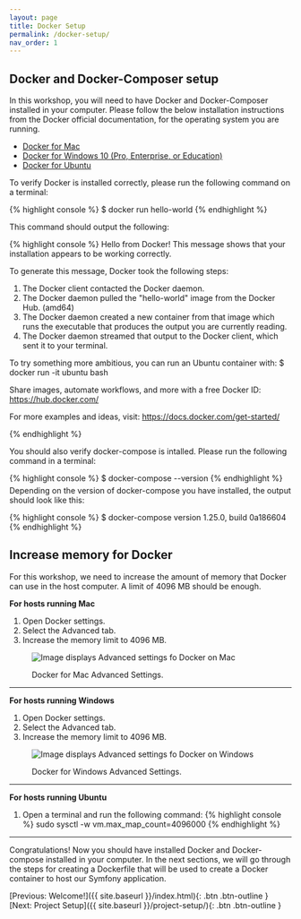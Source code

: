 ```yaml
---
layout: page
title: Docker Setup
permalink: /docker-setup/
nav_order: 1
---
```


## Docker and Docker-Composer setup
In this workshop, you will need to have Docker and Docker-Composer installed in your computer. 
Please follow the below installation instructions from the Docker official documentation, for the operating system you are running.

<ul>
    <li>
        <a href="https://docs.docker.com/docker-for-mac/install" target="_blank">Docker for Mac</a>
    </li>
    <li>
        <a href="https://docs.docker.com/docker-for-windows/install" target="_blank">Docker for Windows 10 (Pro, Enterprise, or Education)</a>
    </li>
    <li>
        <a href="https://docs.docker.com/install/linux/docker-ce/ubuntu" target="_blank">Docker for Ubuntu</a>
    </li>
</ul>

To verify Docker is installed correctly, please run the following command on a terminal: 

{% highlight console %}
$ docker run hello-world
{% endhighlight %}

<p style="margin-top: 5px">This command should output the following:</p>

{% highlight console %}
Hello from Docker!
This message shows that your installation appears to be working correctly.

To generate this message, Docker took the following steps:
 1. The Docker client contacted the Docker daemon.
 2. The Docker daemon pulled the "hello-world" image from the Docker Hub.
    (amd64)
 3. The Docker daemon created a new container from that image which runs the
    executable that produces the output you are currently reading.
 4. The Docker daemon streamed that output to the Docker client, which sent it
    to your terminal.

To try something more ambitious, you can run an Ubuntu container with:
 $ docker run -it ubuntu bash

Share images, automate workflows, and more with a free Docker ID:
 https://hub.docker.com/

For more examples and ideas, visit:
 https://docs.docker.com/get-started/

{% endhighlight %}

<p style="margin-top: 5px">You should also verify docker-compose is intalled. Please run the following command in a terminal:</p>
{% highlight console %}
$ docker-compose --version
{% endhighlight %}

<p style="margin-top: 5px">Depending on the version of docker-compose you have installed, the output should look like this:</p>
{% highlight console %}
$ docker-compose version 1.25.0, build 0a186604
{% endhighlight %}

## Increase memory for Docker

For this workshop, we need to increase the amount of memory that Docker can use in the host computer. A limit of 4096 MB should be enough. 

<b>For hosts running Mac</b>

1. Open Docker settings.
2. Select the Advanced tab.
3. Increase the memory limit to 4096 MB.

<figure>
  <img src="{{ site.baseurl }}/assets/images/mac-host-settings.png" alt="Image displays Advanced settings fo Docker on Mac">
  <p class="workshop-figure-caption">Docker for Mac Advanced Settings.</p>
</figure>

<hr>

<b>For hosts running Windows</b>

1. Open Docker settings.
2. Select the Advanced tab.
3. Increase the memory limit to 4096 MB.

<figure>
  <img src="{{ site.baseurl }}/assets/images/windows-host-image.JPG" alt="Image displays Advanced settings fo Docker on Windows">
  <p class="workshop-figure-caption">Docker for Windows Advanced Settings.</p>
</figure>

<hr>

<b>For hosts running Ubuntu</b>

1. Open a terminal and run the following command:
{% highlight console %}
sudo sysctl -w vm.max_map_count=4096000
{% endhighlight %}

<hr>

Congratulations! Now you should have installed Docker and Docker-compose installed in your computer. In the next sections, we will go through the steps for creating a Dockerfile that will be used to create a Docker container to host our Symfony application.

[Previous: Welcome!]({{ site.baseurl }}/index.html){: .btn .btn-outline }
[Next: Project Setup]({{ site.baseurl }}/project-setup/){: .btn .btn-outline }